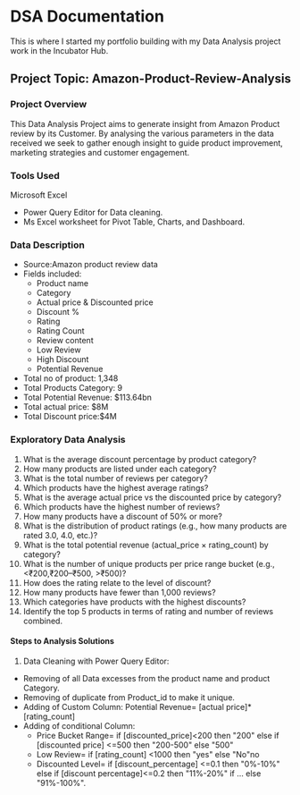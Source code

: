 # DSA Documentation
This is where I started my portfolio building with my Data Analysis project work in the Incubator Hub.
## Project Topic: Amazon-Product-Review-Analysis
### Project Overview
This Data Analysis Project aims to generate insight from Amazon Product review by its Customer. By analysing the various parameters in the data received we seek to  gather enough insight to guide product improvement, marketing strategies and customer engagement.
### Tools Used
Microsoft Excel
  - Power Query Editor for Data cleaning.
  - Ms Excel worksheet for Pivot Table, Charts, and Dashboard.
### Data Description 
- Source:Amazon product review data
- Fields included:
  - Product name
  - Category
  - Actual price & Discounted price
  - Discount %
  - Rating
  - Rating Count
  - Review content
  - Low Review
  - High Discount
  - Potential Revenue
- Total no of product: 1,348
- Total Products Category: 9
- Total Potential Revenue: $113.64bn
- Total actual price: $8M
- Total Discount price:$4M
### Exploratory Data Analysis 
1. What is the average discount percentage by product category?
2. How many products are listed under each category?
3. What is the total number of reviews per category?
4. Which products have the highest average ratings?
5. What is the average actual price vs the discounted price by category?
6. Which products have the highest number of reviews?
7. How many products have a discount of 50% or more?
8. What is the distribution of product ratings (e.g., how many products are rated 3.0,
4.0, etc.)?
9. What is the total potential revenue (actual_price × rating_count) by category?
10. What is the number of unique products per price range bucket (e.g., <₹200,₹200–₹500, >₹500)?
11. How does the rating relate to the level of discount?
12. How many products have fewer than 1,000 reviews?
13. Which categories have products with the highest discounts?
14. Identify the top 5 products in terms of rating and number of reviews combined.
#### Steps to Analysis Solutions 
1. Data Cleaning with Power Query Editor:
  - Removing of all Data excesses from the product name and product Category.
  -  Removing of duplicate from Product_id to make it unique.
  - Adding of Custom Column: Potential Revenue= [actual price]*[rating_count]
  - Adding of conditional Column:
    - Price Bucket Range= if [discounted_price]<200 then "200" else if [discounted price] <=500 then "200-500" else "500"
    - Low Review= if [rating_count] <1000 then "yes" else "No"no
    - Discounted Level= if [discount_percentage] <=0.1 then "0%-10%" else if [discount percentage]<=0.2 then "11%-20%" if ... else "91%-100%".
